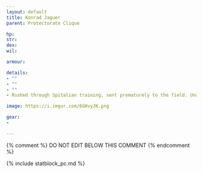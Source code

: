 ```yaml
---
layout: default
title: Konrad Jaguer
parent: Protectorate Clique

hp: 
str: 
dex: 
wil: 

armour: 

details:
- ""
- ""
- ""
- Rushed through Spitalian training, sent prematurely to the field. Unaware and keen. Holds a tome. 18 yo.

image: https://i.imgur.com/6GHvyJK.png

gear:
-

---
```


{% comment %}
DO NOT EDIT BELOW THIS COMMENT
{% endcomment %}

{% include statblock_pc.md %}
